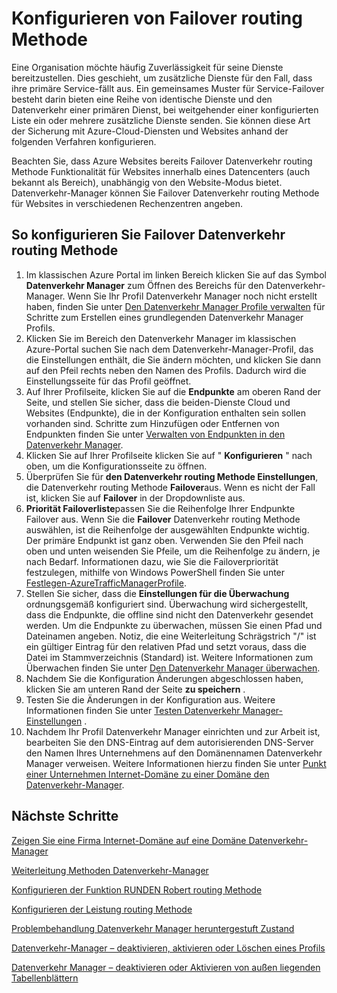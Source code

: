 <properties
   pageTitle="Konfigurieren Sie den Datenverkehr Manager Failover Datenverkehr routing Methode | Microsoft Azure"
   description="In diesem Artikel helfen Ihnen Failover Datenverkehr routing Methode in den Datenverkehr Manager konfigurieren"
   services="traffic-manager"
   documentationCenter=""
   authors="sdwheeler"
   manager="carmonm"
   editor="tysonn" />
<tags
   ms.service="traffic-manager"
   ms.devlang="na"
   ms.topic="article"
   ms.tgt_pltfrm="na"
   ms.workload="infrastructure-services"
   ms.date="10/18/2016"
   ms.author="sewhee" />
<!-- repub for nofollow -->

# <a name="configure-failover-routing-method"></a>Konfigurieren von Failover routing Methode

Eine Organisation möchte häufig Zuverlässigkeit für seine Dienste bereitzustellen. Dies geschieht, um zusätzliche Dienste für den Fall, dass ihre primäre Service-fällt aus. Ein gemeinsames Muster für Service-Failover besteht darin bieten eine Reihe von identische Dienste und den Datenverkehr einer primären Dienst, bei weitgehender einer konfigurierten Liste ein oder mehrere zusätzliche Dienste senden. Sie können diese Art der Sicherung mit Azure-Cloud-Diensten und Websites anhand der folgenden Verfahren konfigurieren.

Beachten Sie, dass Azure Websites bereits Failover Datenverkehr routing Methode Funktionalität für Websites innerhalb eines Datencenters (auch bekannt als Bereich), unabhängig von den Website-Modus bietet. Datenverkehr-Manager können Sie Failover Datenverkehr routing Methode für Websites in verschiedenen Rechenzentren angeben.

## <a name="to-configure-failover-traffic-routing-method"></a>So konfigurieren Sie Failover Datenverkehr routing Methode

1. Im klassischen Azure Portal im linken Bereich klicken Sie auf das Symbol **Datenverkehr Manager** zum Öffnen des Bereichs für den Datenverkehr-Manager. Wenn Sie Ihr Profil Datenverkehr Manager noch nicht erstellt haben, finden Sie unter [Den Datenverkehr Manager Profile verwalten](traffic-manager-manage-profiles.md) für Schritte zum Erstellen eines grundlegenden Datenverkehr Manager Profils.
2. Klicken Sie im Bereich den Datenverkehr Manager im klassischen Azure-Portal suchen Sie nach dem Datenverkehr-Manager-Profil, das die Einstellungen enthält, die Sie ändern möchten, und klicken Sie dann auf den Pfeil rechts neben den Namen des Profils. Dadurch wird die Einstellungsseite für das Profil geöffnet.
3. Auf Ihrer Profilseite, klicken Sie auf die **Endpunkte** am oberen Rand der Seite, und stellen Sie sicher, dass die beiden-Dienste Cloud und Websites (Endpunkte), die in der Konfiguration enthalten sein sollen vorhanden sind. Schritte zum Hinzufügen oder Entfernen von Endpunkten finden Sie unter [Verwalten von Endpunkten in den Datenverkehr Manager](traffic-manager-endpoints.md).
4. Klicken Sie auf Ihrer Profilseite klicken Sie auf " **Konfigurieren** " nach oben, um die Konfigurationsseite zu öffnen.
5. Überprüfen Sie für **den Datenverkehr routing Methode Einstellungen**, die Datenverkehr routing Methode **Failover**aus. Wenn es nicht der Fall ist, klicken Sie auf **Failover** in der Dropdownliste aus.
6. **Priorität Failoverliste**passen Sie die Reihenfolge Ihrer Endpunkte Failover aus. Wenn Sie die **Failover** Datenverkehr routing Methode auswählen, ist die Reihenfolge der ausgewählten Endpunkte wichtig. Der primäre Endpunkt ist ganz oben. Verwenden Sie den Pfeil nach oben und unten weisenden Sie Pfeile, um die Reihenfolge zu ändern, je nach Bedarf. Informationen dazu, wie Sie die Failoverpriorität festzulegen, mithilfe von Windows PowerShell finden Sie unter [Festlegen-AzureTrafficManagerProfile](http://go.microsoft.com/fwlink/p/?LinkId=400880).
7. Stellen Sie sicher, dass die **Einstellungen für die Überwachung** ordnungsgemäß konfiguriert sind. Überwachung wird sichergestellt, dass die Endpunkte, die offline sind nicht den Datenverkehr gesendet werden. Um die Endpunkte zu überwachen, müssen Sie einen Pfad und Dateinamen angeben. Notiz, die eine Weiterleitung Schrägstrich "/" ist ein gültiger Eintrag für den relativen Pfad und setzt voraus, dass die Datei im Stammverzeichnis (Standard) ist. Weitere Informationen zum Überwachen finden Sie unter [Den Datenverkehr Manager überwachen](traffic-manager-monitoring.md).
8. Nachdem Sie die Konfiguration Änderungen abgeschlossen haben, klicken Sie am unteren Rand der Seite **zu speichern** .
9. Testen Sie die Änderungen in der Konfiguration aus. Weitere Informationen finden Sie unter [Testen Datenverkehr Manager-Einstellungen](traffic-manager-testing-settings.md) .
10. Nachdem Ihr Profil Datenverkehr Manager einrichten und zur Arbeit ist, bearbeiten Sie den DNS-Eintrag auf dem autorisierenden DNS-Server den Namen Ihres Unternehmens auf den Domänennamen Datenverkehr Manager verweisen. Weitere Informationen hierzu finden Sie unter [Punkt einer Unternehmen Internet-Domäne zu einer Domäne den Datenverkehr-Manager](traffic-manager-point-internet-domain.md).

## <a name="next-steps"></a>Nächste Schritte

[Zeigen Sie eine Firma Internet-Domäne auf eine Domäne Datenverkehr-Manager](traffic-manager-point-internet-domain.md)

[Weiterleitung Methoden Datenverkehr-Manager](traffic-manager-routing-methods.md)

[Konfigurieren der Funktion RUNDEN Robert routing Methode](traffic-manager-configure-round-robin-routing-method.md)

[Konfigurieren der Leistung routing Methode](traffic-manager-configure-performance-routing-method.md)

[Problembehandlung Datenverkehr Manager heruntergestuft Zustand](traffic-manager-troubleshooting-degraded.md)

[Datenverkehr-Manager – deaktivieren, aktivieren oder Löschen eines Profils](disable-enable-or-delete-a-profile.md)

[Datenverkehr Manager – deaktivieren oder Aktivieren von außen liegenden Tabellenblättern](disable-or-enable-an-endpoint.md)

